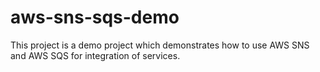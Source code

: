 # aws-sns-sqs-demo

This project is a demo project which demonstrates how to use AWS SNS and AWS SQS for integration of services.